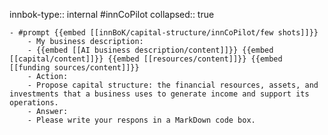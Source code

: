 innbok-type:: internal
#innCoPilot
collapsed:: true

	- #prompt {{embed [[innBoK/capital-structure/innCoPilot/few shots]]}}
		- My business description:
		- {{embed [[AI business description/content]]}} {{embed [[capital/content]]}} {{embed [[resources/content]]}} {{embed [[funding sources/content]]}}
		- Action:
		- Propose capital structure: the financial resources, assets, and investments that a business uses to generate income and support its operations.
		- Answer:
		- Please write your respons in a MarkDown code box.